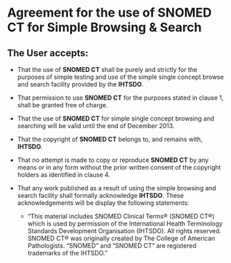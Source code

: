 Agreement for the use of SNOMED CT for Simple Browsing & Search
========

The User accepts:
---------

* That the use of **SNOMED CT** shall be purely and strictly for the purposes of simple testing and use of the simple single concept browse and search facility provided by the **IHTSDO**.

* That permission to use **SNOMED CT** for the purposes stated in clause 1, shall be granted free of charge.

* That the use of **SNOMED CT** for simple single concept browsing and searching will be valid until the end of December 2013.

* That the copyright of **SNOMED CT** belongs to, and remains with, **IHTSDO**.

* That no attempt is made to copy or reproduce **SNOMED CT** by any means or in any form without the prior written consent of the copyright holders as identified in clause 4.

* That any work published as a result of using the simple browsing and search facility shall formally acknowledge **IHTSDO**. These acknowledgements will be display the following statements:

	* “This material includes SNOMED Clinical Terms® (SNOMED CT®) which is used by permission of the International Health Terminology Standards Development Organisation (IHTSDO). All rights reserved. SNOMED CT® was originally created by The College of American Pathologists. “SNOMED” and “SNOMED CT” are registered trademarks of the IHTSDO.”